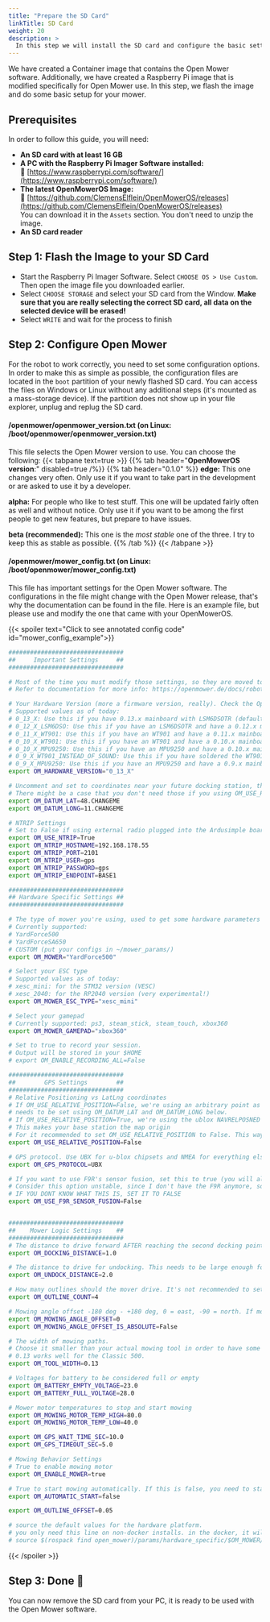 ```yaml
---
title: "Prepare the SD Card"
linkTitle: SD Card
weight: 20
description: >
  In this step we will install the SD card and configure the basic settings for our mower.
---
```


We have created a Container image that contains the Open Mower software. Additionally, we have created a Raspberry Pi image that is modified specifically for Open Mower use. In this step, we flash the image and do some basic setup for your mower.



## Prerequisites

In order to follow this guide, you will need:
- **An SD card with at least 16 GB**
- **A PC with the Raspberry Pi Imager Software installed:**<br/>
  :link:&nbsp;[https://www.raspberrypi.com/software/](https://www.raspberrypi.com/software/)
- **The latest OpenMowerOS Image:**<br/>
  :link:&nbsp;[https://github.com/ClemensElflein/OpenMowerOS/releases](https://github.com/ClemensElflein/OpenMowerOS/releases)<br/>
  You can download it in the `Assets` section. You don't need to unzip the image.
- **An SD card reader**



## Step 1: Flash the Image to your SD Card

- Start the Raspberry Pi Imager Software. Select `CHOOSE OS > Use Custom`. Then open the image file you downloaded earlier.
- Select `CHOOSE STORAGE` and select your SD card from the Window. **Make sure that you are really selecting the correct SD card, all data on the selected device will be erased!**
- Select `WRITE` and wait for the process to finish



## Step 2: Configure Open Mower

For the robot to work correctly, you need to set some configuration options. In order to make this as simple as possible, the configuration files are located in the `boot` partition of your newly flashed SD card. You can access the files on Windows or Linux without any additional steps (it's mounted as a mass-storage device). If the partition does not show up in your file explorer, unplug and replug the SD card.



#### /openmower/openmower_version.txt (on Linux: /boot/openmower/openmower_version.txt)

This file selects the Open Mower version to use. You can choose the following:
{{< tabpane text=true >}}
{{% tab header="**OpenMowerOS version**:" disabled=true /%}}
{{% tab header="0.1.0" %}}
**edge:** This one changes very often. Only use it if you want to take part in the development or are asked to use it by a developer.

**alpha:** For people who like to test stuff. This one will be updated fairly often as well and without notice. Only use it if you want to be among the first people to get new features, but prepare to have issues.

**beta (recommended):** This one is the _most stable_ one of the three. I try to keep this as stable as possible.
{{% /tab %}}
{{< /tabpane >}}



#### /openmower/mower_config.txt (on Linux: /boot/openmower/mower_config.txt)

This file has important settings for the Open Mower software.
The configurations in the file might change with the Open Mower release, that's why the documentation can be found in the file. Here is an example file, but please use and modify the one that came with your OpenMowerOS.

{{< spoiler text="Click to see annotated config code" id="mower_config_example">}}
```bash
################################
##     Important Settings     ##
################################

# Most of the time you must modify those settings, so they are moved to the beginning of document from their respective sections
# Refer to documentation for more info: https://openmower.de/docs/robot-assembly/prepare-the-parts/prepare-sd-card/#step-2-configure-open-mower

# Your Hardware Version (more a firmware version, really). Check the OpenMower docs (https://openmower.de/docs/versions/) for the firmware versions.
# Supported values as of today:
# 0_13_X: Use this if you have 0.13.x mainboard with LSM6DSOTR (default).
# 0_12_X_LSM6DSO: Use this if you have an LSM6DSOTR and have a 0.12.x mainboard.
# 0_11_X_WT901: Use this if you have an WT901 and have a 0.11.x mainboard.
# 0_10_X_WT901: Use this if you have an WT901 and have a 0.10.x mainboard.
# 0_10_X_MPU9250: Use this if you have an MPU9250 and have a 0.10.x mainboard (be aware that there are many fake chips on the market. So probably not your hardware version).
# 0_9_X_WT901_INSTEAD_OF_SOUND: Use this if you have soldered the WT901 in the sound module's slot and have a 0.9.x mainboard.
# 0_9_X_MPU9250: Use this if you have an MPU9250 and have a 0.9.x mainboard (be aware that there are many fake chips on the market. So probably not your hardware version).
export OM_HARDWARE_VERSION="0_13_X"

# Uncomment and set to coordinates near your future docking station, this will be your map origin.
# There might be a case that you don't need those if you using OM_USE_RELATIVE_POSITION=True
export OM_DATUM_LAT=48.CHANGEME
export OM_DATUM_LONG=11.CHANGEME

# NTRIP Settings
# Set to False if using external radio plugged into the Ardusimple board.
export OM_USE_NTRIP=True
export OM_NTRIP_HOSTNAME=192.168.178.55
export OM_NTRIP_PORT=2101
export OM_NTRIP_USER=gps
export OM_NTRIP_PASSWORD=gps
export OM_NTRIP_ENDPOINT=BASE1

################################
## Hardware Specific Settings ##
################################

# The type of mower you're using, used to get some hardware parameters automatically
# Currently supported:
# YardForce500
# YardForceSA650
# CUSTOM (put your configs in ~/mower_params/)
export OM_MOWER="YardForce500"

# Select your ESC type
# Supported values as of today:
# xesc_mini: for the STM32 version (VESC)
# xesc_2040: for the RP2040 version (very experimental!)
export OM_MOWER_ESC_TYPE="xesc_mini"

# Select your gamepad
# Currently supported: ps3, steam_stick, steam_touch, xbox360
export OM_MOWER_GAMEPAD="xbox360"

# Set to true to record your session.
# Output will be stored in your $HOME
# export OM_ENABLE_RECORDING_ALL=False

################################
##        GPS Settings        ##
################################
# Relative Positioning vs LatLng coordinates
# If OM_USE_RELATIVE_POSITION=False, we're using an arbitrary point as map origin. This point is called the DATUM point and
# needs to be set using OM_DATUM_LAT and OM_DATUM_LONG below.
# If OM_USE_RELATIVE_POSITION=True, we're using the ublox NAVRELPOSNED messages as position.
# This makes your base station the map origin
# For it recommended to set OM_USE_RELATIVE_POSITION to False. This way you can move your base station without re-recording your maps and it's also more compatible overall.
export OM_USE_RELATIVE_POSITION=False

# GPS protocol. Use UBX for u-blox chipsets and NMEA for everything else
export OM_GPS_PROTOCOL=UBX

# If you want to use F9R's sensor fusion, set this to true (you will also need to set DATUM_LAT and DATUM_LONG.
# Consider this option unstable, since I don't have the F9R anymore, so I'm not able to test this.
# IF YOU DONT KNOW WHAT THIS IS, SET IT TO FALSE
export OM_USE_F9R_SENSOR_FUSION=False


################################
##    Mower Logic Settings    ##
################################
# The distance to drive forward AFTER reaching the second docking point
export OM_DOCKING_DISTANCE=1.0

# The distance to drive for undocking. This needs to be large enough for the robot to have GPS reception
export OM_UNDOCK_DISTANCE=2.0

# How many outlines should the mover drive. It's not recommended to set this below 4.
export OM_OUTLINE_COUNT=4

# Mowing angle offset -180 deg - +180 deg, 0 = east, -90 = north. If mowing angle offset is not absolute it gets added to the auto detected angle which is set by the first 2 m of recorded outline.
export OM_MOWING_ANGLE_OFFSET=0
export OM_MOWING_ANGLE_OFFSET_IS_ABSOLUTE=False

# The width of mowing paths.
# Choose it smaller than your actual mowing tool in order to have some overlap.
# 0.13 works well for the Classic 500.
export OM_TOOL_WIDTH=0.13

# Voltages for battery to be considered full or empty
export OM_BATTERY_EMPTY_VOLTAGE=23.0
export OM_BATTERY_FULL_VOLTAGE=28.0

# Mower motor temperatures to stop and start mowing
export OM_MOWING_MOTOR_TEMP_HIGH=80.0
export OM_MOWING_MOTOR_TEMP_LOW=40.0

export OM_GPS_WAIT_TIME_SEC=10.0
export OM_GPS_TIMEOUT_SEC=5.0

# Mowing Behavior Settings
# True to enable mowing motor
export OM_ENABLE_MOWER=true

# True to start mowing automatically. If this is false, you need to start manually by pressing the start button
export OM_AUTOMATIC_START=false

export OM_OUTLINE_OFFSET=0.05

# source the default values for the hardware platform.
# you only need this line on non-docker installs. in the docker, it will be done automatically.
# source $(rospack find open_mower)/params/hardware_specific/$OM_MOWER/default_environment.sh
```
{{< /spoiler >}}



## Step 3: Done 🎉

You can now remove the SD card from your PC, it is ready to be used with the Open Mower software.
